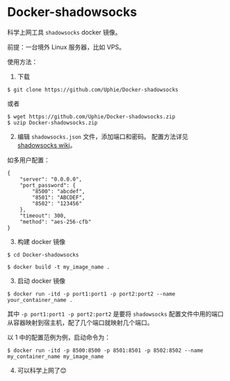 # Docker-shadowsocks

科学上网工具 `shadowsocks` docker 镜像。

前提：一台境外 Linux 服务器，比如 VPS。

使用方法：

1. 下载
```
$ git clone https://github.com/Uphie/Docker-shadowsocks
```
或者
```
$ wget https://github.com/Uphie/Docker-shadowsocks.zip
$ uzip Docker-shadowsocks.zip
```
2. 编辑 `shadowsocks.json` 文件，添加端口和密码。
配置方法详见 [shadowsocks wiki](https://github.com/shadowsocks/shadowsocks/wiki)。

如多用户配置：
```
{
    "server": "0.0.0.0",
    "port_password": {
        "8500": "abcdef",
        "8501": "ABCDEF",
        "8502": "123456"
    },
    "timeout": 300,
    "method": "aes-256-cfb"
}
```

3. 构建 docker 镜像
```
$ cd Docker-shadowsocks

$ docker build -t my_image_name .
```
3. 启动 docker 镜像
```
$ docker run -itd -p port1:port1 -p port2:port2 --name your_container_name .
```
其中 `-p port1:port1 -p port2:port2` 是要将 `shadowsocks` 配置文件中用的端口从容器映射到宿主机，配了几个端口就映射几个端口。

以 1 中的配置范例为例，启动命令为：
```
$ docker run -itd -p 8500:8500 -p 8501:8501 -p 8502:8502 --name my_container_name my_image_name
```
4. 可以科学上网了😊

